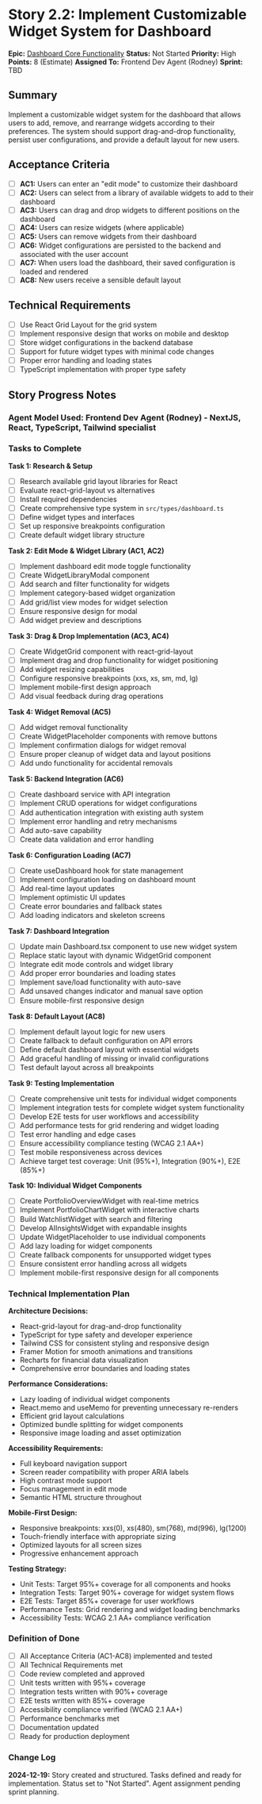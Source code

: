 # Story 2.2: Implement Customizable Widget System for Dashboard

**Epic:** [Dashboard Core Functionality](../epic-2.md)
**Status:** Not Started
**Priority:** High
**Points:** 8 (Estimate)
**Assigned To:** Frontend Dev Agent (Rodney)
**Sprint:** TBD

## Summary

Implement a customizable widget system for the dashboard that allows users to add, remove, and rearrange widgets according to their preferences. The system should support drag-and-drop functionality, persist user configurations, and provide a default layout for new users.

## Acceptance Criteria

- [ ] **AC1:** Users can enter an "edit mode" to customize their dashboard
- [ ] **AC2:** Users can select from a library of available widgets to add to their dashboard
- [ ] **AC3:** Users can drag and drop widgets to different positions on the dashboard
- [ ] **AC4:** Users can resize widgets (where applicable)
- [ ] **AC5:** Users can remove widgets from their dashboard
- [ ] **AC6:** Widget configurations are persisted to the backend and associated with the user account
- [ ] **AC7:** When users load the dashboard, their saved configuration is loaded and rendered
- [ ] **AC8:** New users receive a sensible default layout

## Technical Requirements

- [ ] Use React Grid Layout for the grid system
- [ ] Implement responsive design that works on mobile and desktop
- [ ] Store widget configurations in the backend database
- [ ] Support for future widget types with minimal code changes
- [ ] Proper error handling and loading states
- [ ] TypeScript implementation with proper type safety

## Story Progress Notes

### Agent Model Used: Frontend Dev Agent (Rodney) - NextJS, React, TypeScript, Tailwind specialist

### Tasks to Complete

**Task 1: Research & Setup**
- [ ] Research available grid layout libraries for React
- [ ] Evaluate react-grid-layout vs alternatives
- [ ] Install required dependencies
- [ ] Create comprehensive type system in `src/types/dashboard.ts`
- [ ] Define widget types and interfaces
- [ ] Set up responsive breakpoints configuration
- [ ] Create default widget library structure

**Task 2: Edit Mode & Widget Library (AC1, AC2)**
- [ ] Implement dashboard edit mode toggle functionality
- [ ] Create WidgetLibraryModal component
- [ ] Add search and filter functionality for widgets
- [ ] Implement category-based widget organization
- [ ] Add grid/list view modes for widget selection
- [ ] Ensure responsive design for modal
- [ ] Add widget preview and descriptions

**Task 3: Drag & Drop Implementation (AC3, AC4)**
- [ ] Create WidgetGrid component with react-grid-layout
- [ ] Implement drag and drop functionality for widget positioning
- [ ] Add widget resizing capabilities
- [ ] Configure responsive breakpoints (xxs, xs, sm, md, lg)
- [ ] Implement mobile-first design approach
- [ ] Add visual feedback during drag operations

**Task 4: Widget Removal (AC5)**
- [ ] Add widget removal functionality
- [ ] Create WidgetPlaceholder components with remove buttons
- [ ] Implement confirmation dialogs for widget removal
- [ ] Ensure proper cleanup of widget data and layout positions
- [ ] Add undo functionality for accidental removals

**Task 5: Backend Integration (AC6)**
- [ ] Create dashboard service with API integration
- [ ] Implement CRUD operations for widget configurations
- [ ] Add authentication integration with existing auth system
- [ ] Implement error handling and retry mechanisms
- [ ] Add auto-save capability
- [ ] Create data validation and error handling

**Task 6: Configuration Loading (AC7)**
- [ ] Create useDashboard hook for state management
- [ ] Implement configuration loading on dashboard mount
- [ ] Add real-time layout updates
- [ ] Implement optimistic UI updates
- [ ] Create error boundaries and fallback states
- [ ] Add loading indicators and skeleton screens

**Task 7: Dashboard Integration**
- [ ] Update main Dashboard.tsx component to use new widget system
- [ ] Replace static layout with dynamic WidgetGrid component
- [ ] Integrate edit mode controls and widget library
- [ ] Add proper error boundaries and loading states
- [ ] Implement save/load functionality with auto-save
- [ ] Add unsaved changes indicator and manual save option
- [ ] Ensure mobile-first responsive design

**Task 8: Default Layout (AC8)**
- [ ] Implement default layout logic for new users
- [ ] Create fallback to default configuration on API errors
- [ ] Define default dashboard layout with essential widgets
- [ ] Add graceful handling of missing or invalid configurations
- [ ] Test default layout across all breakpoints

**Task 9: Testing Implementation**
- [ ] Create comprehensive unit tests for individual widget components
- [ ] Implement integration tests for complete widget system functionality
- [ ] Develop E2E tests for user workflows and accessibility
- [ ] Add performance tests for grid rendering and widget loading
- [ ] Test error handling and edge cases
- [ ] Ensure accessibility compliance testing (WCAG 2.1 AA+)
- [ ] Test mobile responsiveness across devices
- [ ] Achieve target test coverage: Unit (95%+), Integration (90%+), E2E (85%+)

**Task 10: Individual Widget Components**
- [ ] Create PortfolioOverviewWidget with real-time metrics
- [ ] Implement PortfolioChartWidget with interactive charts
- [ ] Build WatchlistWidget with search and filtering
- [ ] Develop AIInsightsWidget with expandable insights
- [ ] Update WidgetPlaceholder to use individual components
- [ ] Add lazy loading for widget components
- [ ] Create fallback components for unsupported widget types
- [ ] Ensure consistent error handling across all widgets
- [ ] Implement mobile-first responsive design for all components

### Technical Implementation Plan

**Architecture Decisions:**
- React-grid-layout for drag-and-drop functionality
- TypeScript for type safety and developer experience
- Tailwind CSS for consistent styling and responsive design
- Framer Motion for smooth animations and transitions
- Recharts for financial data visualization
- Comprehensive error boundaries and loading states

**Performance Considerations:**
- Lazy loading of individual widget components
- React.memo and useMemo for preventing unnecessary re-renders
- Efficient grid layout calculations
- Optimized bundle splitting for widget components
- Responsive image loading and asset optimization

**Accessibility Requirements:**
- Full keyboard navigation support
- Screen reader compatibility with proper ARIA labels
- High contrast mode support
- Focus management in edit mode
- Semantic HTML structure throughout

**Mobile-First Design:**
- Responsive breakpoints: xxs(0), xs(480), sm(768), md(996), lg(1200)
- Touch-friendly interface with appropriate sizing
- Optimized layouts for all screen sizes
- Progressive enhancement approach

**Testing Strategy:**
- Unit Tests: Target 95%+ coverage for all components and hooks
- Integration Tests: Target 90%+ coverage for widget system flows
- E2E Tests: Target 85%+ coverage for user workflows
- Performance Tests: Grid rendering and widget loading benchmarks
- Accessibility Tests: WCAG 2.1 AA+ compliance verification

### Definition of Done

- [ ] All Acceptance Criteria (AC1-AC8) implemented and tested
- [ ] All Technical Requirements met
- [ ] Code review completed and approved
- [ ] Unit tests written with 95%+ coverage
- [ ] Integration tests written with 90%+ coverage
- [ ] E2E tests written with 85%+ coverage
- [ ] Accessibility compliance verified (WCAG 2.1 AA+)
- [ ] Performance benchmarks met
- [ ] Documentation updated
- [ ] Ready for production deployment

### Change Log

**2024-12-19:** Story created and structured. Tasks defined and ready for implementation. Status set to "Not Started". Agent assignment pending sprint planning. 
